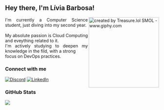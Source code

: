 ## Hey there, I'm Lívia Barbosa!

<img align="right" alt="created by Treasure.lol SMOL - www.giphy.com" height="230" src="https://i.giphy.com/media/v1.Y2lkPTc5MGI3NjExZWJmMTM0NXBqbnc1NjA3czdkOWRvN2llMDB1Z2liaXM0NHo1cDZhYiZlcD12MV9pbnRlcm5hbF9naWZfYnlfaWQmY3Q9Zw/JqmupuTVZYaQX5s094/giphy.gif">


<p align="justify"> 
I'm currently a Computer Science student, just diving
into my second year. <br> <br>
My absolute passion is Cloud Computing and eveything
related to it.  <br> 
I'm actively studying to deepen my knowledge in the fild, with a strong  <br>
focus on DevOps practices.
</p>

### Connect with me
[![Discord](https://img.shields.io/badge/Discord-%237289DA.svg?logo=discord&logoColor=white)](https://discord.gg/chendoie) 
[![LinkedIn](https://img.shields.io/badge/LinkedIn-%230077B5.svg?logo=linkedin&logoColor=white)](https://linkedin.com/in/liviamrbarbosa) 

### GitHub Stats
![](https://github-readme-stats.vercel.app/api?username=livmrb&theme=apprentice&hide_border=false&include_all_commits=false&count_private=false)<br/>

